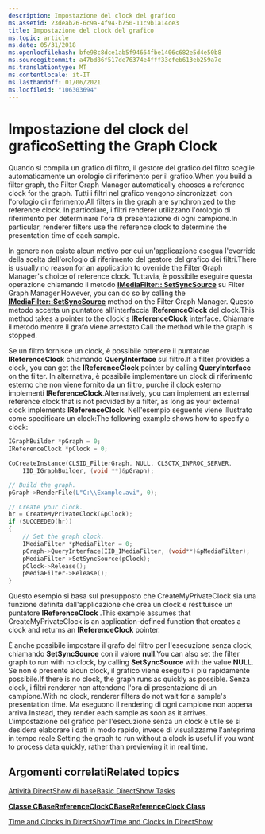 ```yaml
---
description: Impostazione del clock del grafico
ms.assetid: 23deab26-6c9a-4f94-b750-11c9b1a14ce3
title: Impostazione del clock del grafico
ms.topic: article
ms.date: 05/31/2018
ms.openlocfilehash: bfe98c8dce1ab5f94664fbe1406c682e5d4e50b8
ms.sourcegitcommit: a47bd86f517de76374e4fff33cfeb613eb259a7e
ms.translationtype: MT
ms.contentlocale: it-IT
ms.lasthandoff: 01/06/2021
ms.locfileid: "106303694"
---
```

# <a name="setting-the-graph-clock"></a><span data-ttu-id="535b7-103">Impostazione del clock del grafico</span><span class="sxs-lookup"><span data-stu-id="535b7-103">Setting the Graph Clock</span></span>

<span data-ttu-id="535b7-104">Quando si compila un grafico di filtro, il gestore del grafico del filtro sceglie automaticamente un orologio di riferimento per il grafico.</span><span class="sxs-lookup"><span data-stu-id="535b7-104">When you build a filter graph, the Filter Graph Manager automatically chooses a reference clock for the graph.</span></span> <span data-ttu-id="535b7-105">Tutti i filtri nel grafico vengono sincronizzati con l'orologio di riferimento.</span><span class="sxs-lookup"><span data-stu-id="535b7-105">All filters in the graph are synchronized to the reference clock.</span></span> <span data-ttu-id="535b7-106">In particolare, i filtri renderer utilizzano l'orologio di riferimento per determinare l'ora di presentazione di ogni campione.</span><span class="sxs-lookup"><span data-stu-id="535b7-106">In particular, renderer filters use the reference clock to determine the presentation time of each sample.</span></span>

<span data-ttu-id="535b7-107">In genere non esiste alcun motivo per cui un'applicazione esegua l'override della scelta dell'orologio di riferimento del gestore del grafico dei filtri.</span><span class="sxs-lookup"><span data-stu-id="535b7-107">There is usually no reason for an application to override the Filter Graph Manager's choice of reference clock.</span></span> <span data-ttu-id="535b7-108">Tuttavia, è possibile eseguire questa operazione chiamando il metodo [**IMediaFilter:: SetSyncSource**](/windows/desktop/api/Strmif/nf-strmif-imediafilter-setsyncsource) su Filter Graph Manager.</span><span class="sxs-lookup"><span data-stu-id="535b7-108">However, you can do so by calling the [**IMediaFilter::SetSyncSource**](/windows/desktop/api/Strmif/nf-strmif-imediafilter-setsyncsource) method on the Filter Graph Manager.</span></span> <span data-ttu-id="535b7-109">Questo metodo accetta un puntatore all'interfaccia **IReferenceClock** del clock.</span><span class="sxs-lookup"><span data-stu-id="535b7-109">This method takes a pointer to the clock's **IReferenceClock** interface.</span></span> <span data-ttu-id="535b7-110">Chiamare il metodo mentre il grafo viene arrestato.</span><span class="sxs-lookup"><span data-stu-id="535b7-110">Call the method while the graph is stopped.</span></span>

<span data-ttu-id="535b7-111">Se un filtro fornisce un clock, è possibile ottenere il puntatore **IReferenceClock** chiamando **QueryInterface** sul filtro.</span><span class="sxs-lookup"><span data-stu-id="535b7-111">If a filter provides a clock, you can get the **IReferenceClock** pointer by calling **QueryInterface** on the filter.</span></span> <span data-ttu-id="535b7-112">In alternativa, è possibile implementare un clock di riferimento esterno che non viene fornito da un filtro, purché il clock esterno implementi **IReferenceClock**.</span><span class="sxs-lookup"><span data-stu-id="535b7-112">Alternatively, you can implement an external reference clock that is not provided by a filter, as long as your external clock implements **IReferenceClock**.</span></span> <span data-ttu-id="535b7-113">Nell'esempio seguente viene illustrato come specificare un clock:</span><span class="sxs-lookup"><span data-stu-id="535b7-113">The following example shows how to specify a clock:</span></span>


```C++
IGraphBuilder *pGraph = 0;
IReferenceClock *pClock = 0;

CoCreateInstance(CLSID_FilterGraph, NULL, CLSCTX_INPROC_SERVER, 
    IID_IGraphBuilder, (void **)&pGraph);

// Build the graph.
pGraph->RenderFile(L"C:\\Example.avi", 0);

// Create your clock.
hr = CreateMyPrivateClock(&pClock);
if (SUCCEEDED(hr))
{
    // Set the graph clock.
    IMediaFilter *pMediaFilter = 0;
    pGraph->QueryInterface(IID_IMediaFilter, (void**)&pMediaFilter);
    pMediaFilter->SetSyncSource(pClock);
    pClock->Release();
    pMediaFilter->Release();
}
```



<span data-ttu-id="535b7-114">Questo esempio si basa sul presupposto che CreateMyPrivateClock sia una funzione definita dall'applicazione che crea un clock e restituisce un puntatore **IReferenceClock** .</span><span class="sxs-lookup"><span data-stu-id="535b7-114">This example assumes that CreateMyPrivateClock is an application-defined function that creates a clock and returns an **IReferenceClock** pointer.</span></span>

<span data-ttu-id="535b7-115">È anche possibile impostare il grafo del filtro per l'esecuzione senza clock, chiamando **SetSyncSource** con il valore **null**.</span><span class="sxs-lookup"><span data-stu-id="535b7-115">You can also set the filter graph to run with no clock, by calling **SetSyncSource** with the value **NULL**.</span></span> <span data-ttu-id="535b7-116">Se non è presente alcun clock, il grafico viene eseguito il più rapidamente possibile.</span><span class="sxs-lookup"><span data-stu-id="535b7-116">If there is no clock, the graph runs as quickly as possible.</span></span> <span data-ttu-id="535b7-117">Senza clock, i filtri renderer non attendono l'ora di presentazione di un campione.</span><span class="sxs-lookup"><span data-stu-id="535b7-117">With no clock, renderer filters do not wait for a sample's presentation time.</span></span> <span data-ttu-id="535b7-118">Ma eseguono il rendering di ogni campione non appena arriva.</span><span class="sxs-lookup"><span data-stu-id="535b7-118">Instead, they render each sample as soon as it arrives.</span></span> <span data-ttu-id="535b7-119">L'impostazione del grafico per l'esecuzione senza un clock è utile se si desidera elaborare i dati in modo rapido, invece di visualizzarne l'anteprima in tempo reale.</span><span class="sxs-lookup"><span data-stu-id="535b7-119">Setting the graph to run without a clock is useful if you want to process data quickly, rather than previewing it in real time.</span></span>

## <a name="related-topics"></a><span data-ttu-id="535b7-120">Argomenti correlati</span><span class="sxs-lookup"><span data-stu-id="535b7-120">Related topics</span></span>

<dl> <dt>

[<span data-ttu-id="535b7-121">Attività DirectShow di base</span><span class="sxs-lookup"><span data-stu-id="535b7-121">Basic DirectShow Tasks</span></span>](basic-directshow-tasks.md)
</dt> <dt>

[<span data-ttu-id="535b7-122">**Classe CBaseReferenceClock**</span><span class="sxs-lookup"><span data-stu-id="535b7-122">**CBaseReferenceClock Class**</span></span>](cbasereferenceclock.md)
</dt> <dt>

[<span data-ttu-id="535b7-123">Time and Clocks in DirectShow</span><span class="sxs-lookup"><span data-stu-id="535b7-123">Time and Clocks in DirectShow</span></span>](time-and-clocks-in-directshow.md)
</dt> </dl>

 

 



